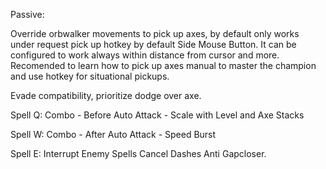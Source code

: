
Passive:

Override orbwalker movements to pick up axes, by default only works under request pick up hotkey by default Side Mouse Button. It can be configured to work always within distance from cursor and more. Recomended to learn how to pick up axes manual to master the champion and use hotkey for situational pickups.

Evade compatibility, prioritize dodge over axe.

Spell Q:
Combo - Before Auto Attack - Scale with Level and Axe Stacks

Spell W:
Combo - After Auto Attack - Speed Burst

Spell E:
Interrupt Enemy Spells
Cancel Dashes
Anti Gapcloser.
